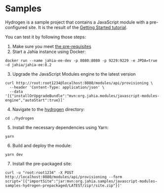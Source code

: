# Samples

Hydrogen is a sample project that contains a JavaScript module with a pre-configured site. It is the result of the [Getting Started tutorial](https://github.com/Jahia/javascript-modules/tree/main/docs/1-getting-started).

You can test it by following those steps:

1. Make sure you meet [the pre-requisites](https://github.com/Jahia/javascript-modules/tree/main/docs/1-getting-started/1-dev-environment#pre-requisites)
2. Start a Jahia instance using Docker:

```
docker run --name jahia-ee-dev -p 8080:8080 -p 9229:9229 -e JPDA=true -d jahia/jahia-ee:8.2
```

3. Upgrade the JavaScript Modules engine to the latest version

```
curl http://root:root1234@localhost:8080/modules/api/provisioning \
  --header 'Content-Type: application/json' \
  --data '[{"installOrUpgradeBundle":"mvn:org.jahia.modules/javascript-modules-engine","autoStart":true}]'
```

4. Navigate to the [hydrogen](./hydrogen) directory:

```
cd ./hydrogen
```

5. Install the necessary dependencies using Yarn:

```
yarn
```

6. Build and deploy the module:

```
yarn dev
```

7. Install the pre-packaged site:

```
curl -u "root:root1234" -X POST http://localhost:8080/modules/api/provisioning --form script='[{"importSite":"jar:mvn:org.jahia.samples/javascript-modules-samples-hydrogen-prepackaged/LATEST/zip!/site.zip"}]'
```
